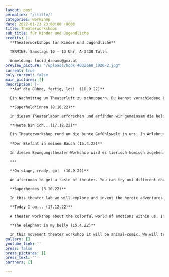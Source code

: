 ```yaml
---
layout: post
permalink: "/:title/"
categories: workshop
date: 2022-01-23 23:00:00 +0000
title: Theaterworkshops
sub_title: für Kinder und Jugendliche
credits: |-
  **Theaterworkshops für Kinder und Jugendliche**

  TERMINE: Samstags 10 – 13 Uhr, A-3430 Tulln

  Anmeldung: lucid_dreams@gmx.at
preview_picture: "/uploads/book-4032668_1920-2.jpg"
current: true
only_current: false
main_pictures: []
description: |-
  **Auf die Bühne, fertig, los!  (10.9.22)**

  Ein Nachmittag um Theaterluft zu schnuppern. Du kannst verschiedene Figurenrollen ausprobieren und gemeinsam erfinden wir kleine Geschichten, die im szenischen Spiel auf der Bühne lebendig werden.

  **Superheld*innen (8.10.22)**

  In diesem Theaterlabor erforschen und erfinden wir gemeinsam die heldenhaften Abenteuer deines*r ganz persönlichen Superheld*in. Du wirst deine eigene Superkraft entdecken, gestaltest dir deine eigene Maske und schon kann die Welt gerettet werden.

  **Heute bin ich...(17.12.22)**

  Ein Theaterworkshop rund um die bunte Gefühlswelt in uns. In Anlehnung an Mies van Houts Buch wirst du dein eigenes Fantasie-Wasser-Wesen erschaffen und gemeinsam tauchen wir ab in den Ozean der Gefühle um dort auf eine Abenteuer-reise zu gehen.

  **Der Elefant in meinem Bauch (15.4.22)**

  In diesem Bewegungstheater-Workshop wird es tierisch-komisch zugehen. Wir probieren die Körperlichkeit und bestimmte Charaktereigenschaften aus, die so manchen Tieren nachgesagt werden um damit Figuren zu entwickeln und kleine Sketches zu erfinden.

  ***

  **On stage, ready, go!  (10.9.22)**

  An afternoon to get a taste of theater. You can try out different character roles and together we will invent little stories that will come to life on stage in scenic play.

  **Superheroes (8.10.22)**

  In this theater lab we will explore and invent the heroic adventures of your very own superhero. You'll discover your own superpower, design your own mask, and the world can be saved.

  **Today I am... (17.12.22)**

  A theater workshop about the colorful world of emotions within us. In the style of Mies van Houts book you will create your own fantasy water creature and together we will dive into the ocean of emotions to go on an adventure journey.

  **The elephant in my belly (15.4.22)**

  In this movement theater workshop it will be animal-comic. We will try out the physicality and certain character traits that some animals are said to have in order to develop characters and invent little sketches.
gallery: []
youtube_link: ''
press: false
press_pictures: []
press_text: ''
partners: []

---
```

